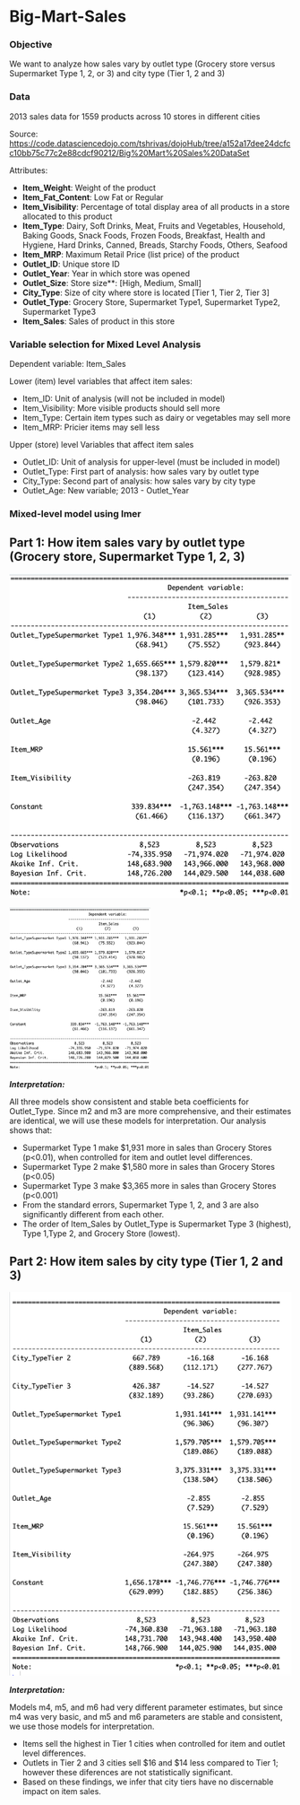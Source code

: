 # Big-Mart-Sales

### Objective

We want to analyze how sales vary by outlet type (Grocery store versus Supermarket Type 1, 2, or 3) and city type (Tier 1, 2 and 3)

### Data

2013 sales data for 1559 products across 10 stores in different cities

Source: https://code.datasciencedojo.com/tshrivas/dojoHub/tree/a152a17dee24dcfcc10bb75c77c2e88cdcf90212/Big%20Mart%20Sales%20DataSet

Attributes:

- **Item_Weight**: Weight of the product
- **Item_Fat_Content**: Low Fat or Regular
- **Item_Visibility**: Percentage of total display area of all products in a store allocated to this product
- **Item_Type**:	Dairy, Soft Drinks, Meat, Fruits and Vegetables, Household, Baking Goods, Snack Foods, Frozen Foods, Breakfast, Health and Hygiene, Hard Drinks, Canned, Breads, Starchy Foods, Others, Seafood
- **Item_MRP**:	Maximum Retail Price (list price) of the product
- **Outlet_ID**:	Unique store ID
- **Outlet_Year**:	Year in which store was opened
- **Outlet_Size**:	Store size**: [High, Medium, Small]
- **City_Type**:	Size of city where store is located [Tier 1, Tier 2, Tier 3]
- **Outlet_Type**:	Grocery Store, Supermarket Type1, Supermarket Type2, Supermarket Type3
- **Item_Sales**:	Sales of product in this store

### Variable selection for Mixed Level Analysis

Dependent variable: Item_Sales

Lower (item) level variables that affect item sales:
-   Item_ID:          Unit of analysis (will not be included in model)
-   Item_Visibility:  More visible products should sell more
-   Item_Type:        Certain item types such as dairy or vegetables may sell more
-   Item_MRP:         Pricier items may sell less

Upper (store) level Variables that affect item sales
-   Outlet_ID:        Unit of analysis for upper-level (must be included in model)
-   Outlet_Type:      First part of analysis: how sales vary by outlet type
-   City_Type:        Second part of analysis: how sales vary by city type
-   Outlet_Age:       New variable; 2013 - Outlet_Year

### Mixed-level model using lmer

## Part 1: How item sales vary by outlet type (Grocery store, Supermarket Type 1, 2, 3)

![](https://github.com/netisheth/Big-Mart-Sales/blob/main/Pictures/summary1.png?raw=true "Optional Title")

<img src="https://github.com/netisheth/Big-Mart-Sales/blob/main/Pictures/summary1.png" alt="alt text" width="50%" height="50%">


***Interpretation:***

All three models show consistent and stable beta coefficients for Outlet_Type. Since m2 and m3 are more comprehensive, and their estimates are identical, we will use these models for interpretation. Our analysis shows that:
- Supermarket Type 1 make $1,931 more in sales than Grocery Stores (p<0.01), when controlled for item and outlet level differences.
- Supermarket Type 2 make $1,580 more in sales than Grocery Stores (p<0.05)
- Supermarket Type 3 make $3,365 more in sales than Grocery Stores (p<0.001)
- From the standard errors, Supermarket Type 1, 2, and 3 are also significantly different from each other.
- The order of Item_Sales by Outlet_Type is Supermarket Type 3 (highest), Type 1,Type 2, and Grocery Store (lowest).

## Part 2: How item sales by city type (Tier 1, 2 and 3) 

![](https://github.com/netisheth/Big-Mart-Sales/blob/main/Pictures/summary2.png?raw=true "Optional Title")

***Interpretation:***
 
Models m4, m5, and m6 had very different parameter estimates, but since m4 was very basic, and m5 and m6 parameters are stable and consistent, we use those models for interpretation.
- Items sell the highest in Tier 1 cities when controlled for item and outlet level differences.
- Outlets in Tier 2 and 3 cities sell $16 and $14 less compared to Tier 1; however these diferences are not statistically significant.
- Based on these findings, we infer that city tiers have no discernable impact on item sales.
